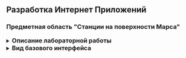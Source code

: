 ## Разработка Интернет Приложений

### Предметная область "Станции на поверхности Марса"

<details style="font-size: 14px;">
<summary>
<span style="font-size: 16px; font-weight: bold;">Описание лабораторной работы</span>
</summary>

- **Цель работы**: выбор варианта-темы на весь курс, знакомство с разработкой бэкенда и разработка дизайна для 2 страниц
- **Порядок показа**: показать две страницы приложения, объяснить заголовки во вкладке `Network`, объяснить шаблоны, контроллеры этих страниц и коллекцию данных
- **Контрольные вопросы**: MVC, Django/Go, шаблонизация, HTTP, Web, HTML
- **Задание**: Базовая шаблонизация в Django (для Go просто HTML) для `услуг`, создание дизайна приложения

Создание базового интерфейса, состоящего из двух страниц. Первая для просмотра списка `услуг` (отели, товары, рейсы и
тд) в виде карточек с наименованием, ценой и картинкой. При клике по карточке происходит переход на вторую страницу с
подробной информацией об `услуге` (даты, описание и тд)

В приложении должны быть использованы стили, для каждого элемента списка подгружается свое изображение. Разработать
стиль приложения, который будет применяться далее в последующих лабораторных по фронтенду. `CSS` вынести в отдельный
файл. Все данные для обеих страниц нужно брать прямо из коллекции, без использования БД.

Добавить поле input для фильтрации на сервере списка `услуг` по одному из полей (наименование, цена), отображаемых на
странице (по умолчанию отображать все). Поле поиска должно сохраняться после запроса. Всего в приложении должно быть 2
GET запроса и одна модель-коллекция. Без `JavaScript`

* [Инструкция по работе c Python](/tutorials/python/python.md)
* [Методические указания Django](/tutorials/lab1-py/lab1_tutorial.md)
* [Методические указания Golang](/tutorials/lab1-go/README.md)

</details>

<details style="font-size: 14px;">
<summary>
<span style="font-size: 16px; font-weight: bold;">Вид базового интерфейса</span>
</summary>

- Главное меню
![img.png](img/img.png)

- Список географических объектов (услуг)
![img_1.png](img/img_1.png)

- Детальная информация о географическом объекте
![img_2.png](img/img_2.png)

</details>